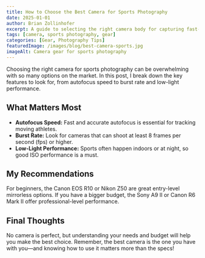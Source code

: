 ```yaml
---
title: How to Choose the Best Camera for Sports Photography
date: 2025-01-01
author: Brian Zollinhofer
excerpt: A guide to selecting the right camera body for capturing fast-paced sports action, with tips for all budgets.
tags: [camera, sports photography, gear]
categories: [Gear, Photography Tips]
featuredImage: /images/blog/best-camera-sports.jpg
imageAlt: Camera gear for sports photography
---
```


Choosing the right camera for sports photography can be overwhelming with so many options on the market. In this post, I break down the key features to look for, from autofocus speed to burst rate and low-light performance.

## What Matters Most

- **Autofocus Speed:** Fast and accurate autofocus is essential for tracking moving athletes.
- **Burst Rate:** Look for cameras that can shoot at least 8 frames per second (fps) or higher.
- **Low-Light Performance:** Sports often happen indoors or at night, so good ISO performance is a must.

## My Recommendations

For beginners, the Canon EOS R10 or Nikon Z50 are great entry-level mirrorless options. If you have a bigger budget, the Sony A9 II or Canon R6 Mark II offer professional-level performance.

## Final Thoughts

No camera is perfect, but understanding your needs and budget will help you make the best choice. Remember, the best camera is the one you have with you—and knowing how to use it matters more than the specs! 